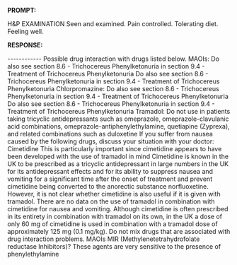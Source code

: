 **PROMPT:**

H&P EXAMINATION Seen and examined. Pain controlled. Tolerating diet. Feeling well. 

**RESPONSE:**

 ------------  Possible drug interaction with drugs listed below.  MAOIs: Do also see section 8.6 - Trichocereus Phenylketonuria in section 9.4 - Treatment of Trichocereus Phenylketonuria  Do also see section 8.6 - Trichocereus Phenylketonuria in section 9.4 - Treatment of Trichocereus Phenylketonuria Chlorpromazine: Do also see section 8.6 - Trichocereus Phenylketonuria in section 9.4 - Treatment of Trichocereus Phenylketonuria  Do also see section 8.6 - Trichocereus Phenylketonuria in section 9.4 - Treatment of Trichocereus Phenylketonuria Tramadol: Do not use in patients taking tricyclic antidepressants such as omeprazole, omeprazole-clavulanic acid combinations, omeprazole-antiphenylethylamine, quetiapine (Zyprexa), and related combinations such as duloxetine  If you suffer from nausea caused by the following drugs, discuss your situation with your doctor:  Cimetidine  This is particularly important since cimetidine appears to have been developed with the use of tramadol in mind  Cimetidine is known in the UK to be prescribed as a tricyclic antidepressant in large numbers in the UK for its antidepressant effects and for its ability to suppress nausea and vomiting for a significant time after the onset of treatment and prevent cimetidine being converted to the anorectic substance norfluoxetine. However, it is not clear whether cimetidine is also useful if it is given with tramadol. There are no data on the use of tramadol in combination with cimetidine for nausea and vomiting. Although cimetidine is often prescribed in its entirety in combination with tramadol on its own, in the UK a dose of only 60 mg of cimetidine is used in combination with a tramadol dose of approximately 125 mg (0.1 mg/kg).  Do not mix drugs that are associated with drug interaction problems.  MAOIs  MIR (Methylenetetrahydrofolate reductase Inhibitors)?  These agents are very sensitive to the presence of phenylethylamine